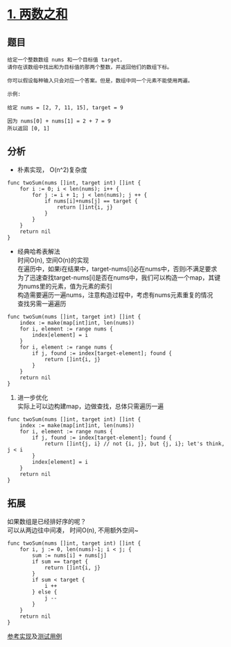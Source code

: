 # [1. 两数之和](https://leetcode-cn.com/problems/two-sum)

## 题目

```text
给定一个整数数组 nums 和一个目标值 target，
请你在该数组中找出和为目标值的那两个整数，并返回他们的数组下标。

你可以假设每种输入只会对应一个答案。但是，数组中同一个元素不能使用两遍。

示例:

给定 nums = [2, 7, 11, 15], target = 9

因为 nums[0] + nums[1] = 2 + 7 = 9
所以返回 [0, 1]
```

## 分析

* 朴素实现， O(n^2)复杂度

```
func twoSum(nums []int, target int) []int {
	for i := 0; i < len(nums); i++ {
		for j := i + 1; j < len(nums); j ++ {
			if nums[i]+nums[j] == target {
				return []int{i, j}
			}
		}
	}
	return nil
}
```
* 经典哈希表解法<br>
时间O(n), 空间O(n)的实现<br>
在遍历中，如果i在结果中，target-nums[i]必在nums中，否则i不满足要求<br>
为了迅速查找target-nums[i]是否在nums中，我们可以构造一个map，其键为nums里的元素，值为元素的索引<br>
构造需要遍历一遍nums，注意构造过程中，考虑有nums元素重复的情况<br>
查找另需一遍遍历<br>
```
func twoSum(nums []int, target int) []int {
	index := make(map[int]int, len(nums))
	for i, element := range nums {
		index[element] = i
	}
	for i, element := range nums {
		if j, found := index[target-element]; found {
			return []int{i, j}
		}
	}
	return nil
}
```
1. 进一步优化<br>
实际上可以边构建map，边做查找，总体只需遍历一遍<br>
```
func twoSum(nums []int, target int) []int {
	index := make(map[int]int, len(nums))
	for i, element := range nums {
		if j, found := index[target-element]; found {
			return []int{j, i} // not {i, j}, but {j, i}; let's think, j < i
		}
		index[element] = i
	}
	return nil
}

```
## 拓展
如果数组是已经排好序的呢？<br>
可以从两边往中间凑， 时间O(n), 不用额外空间~
```
func twoSum(nums []int, target int) []int {
	for i, j := 0, len(nums)-1; i < j; {
		sum := nums[i] + nums[j]
		if sum == target {
			return []int{i, j}
		}
		if sum < target {
			i ++
		} else {
			j --
		}
	}
	return nil
}
```
[参考实现](imp.go)及[测试用例](imp_test.go)